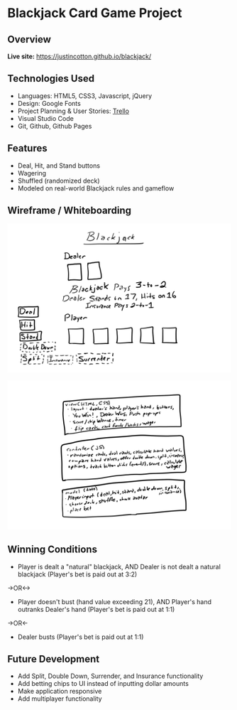 # Blackjack Card Game Project
## Overview



**Live site:** <https://justincotton.github.io/blackjack/>

## Technologies Used

  * Languages: HTML5, CSS3, Javascript, jQuery
  * Design: Google Fonts
  * Project Planning & User Stories: [Trello](https://trello.com/b/51TjK5Yf/sei21)
  * Visual Studio Code
  * Git, Github, Github Pages


## Features

  * Deal, Hit, and Stand buttons
  * Wagering
  * Shuffled (randomized deck)
  * Modeled on real-world Blackjack rules and gameflow


## Wireframe / Whiteboarding

![Wireframe](https://github.com/JustinCotton/blackjack/blob/master/BlackjackWireframe.png)

![Whiteboarding](https://github.com/JustinCotton/blackjack/blob/master/BlackjackWhiteboard.png)

## Winning Conditions

   * Player is dealt a "natural" blackjack, AND
   Dealer is not dealt a natural blackjack (Player's bet is paid out at 3:2)

   ->OR<->
   
   * Player doesn't bust (hand value exceeding 21), AND Player's hand outranks Dealer's hand (Player's bet is paid out at 1:1)
   
   ->OR<-   
   
   * Dealer busts (Player's bet is paid out at 1:1)

## Future Development

  * Add Split, Double Down, Surrender, and Insurance functionality
  * Add betting chips to UI instead of inputting dollar amounts
  * Make application responsive
  * Add multiplayer functionality
  